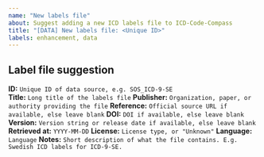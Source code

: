 ```yaml
---
name: "New labels file"
about: Suggest adding a new ICD labels file to ICD-Code-Compass
title: "[DATA] New labels file: <Unique ID>"
labels: enhancement, data
---
```


## Label file suggestion

**ID:** `Unique ID of data source, e.g. SOS_ICD-9-SE`  
**Title:** `Long title of the labels file`
**Publisher:** `Organization, paper, or authority providing the file`
**Reference:** `Official source URL if available, else leave blank` 
**DOI:** `DOI if available, else leave blank`
**Version:** `Version string or release date if available, else leave blank`
**Retrieved at:** `YYYY-MM-DD`
**License:**  `License type, or "Unknown"`
**Language:**  `Language`
**Notes:**  `Short description of what the file contains. E.g. Swedish ICD labels for ICD-9-SE.`
